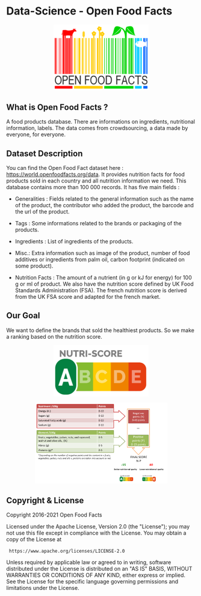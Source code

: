 # Data-Science - Open Food Facts

<p align="center"><img width="50%" src="./images/OpenFoodFacts.png" /></p>

## What is Open Food Facts ? 

A food products database. There are informations on ingredients, nutritional information, labels. The data comes from crowdsourcing, a data made by everyone, for everyone.

## Dataset Description 

You can find the Open Food Fact dataset here : https://world.openfoodfacts.org/data. 
It provides nutrition facts for food products sold in each country and all nutrition information we need. 
This database contains more than 100 000 records. 
It has five main fields :

- Generalities : 
  Fields related to the general information such as the name of the product, the contributor who added the product, the barcode and the url of the product.
  
- Tags : 
  Some informations related to the brands or packaging of the products. 
  
- Ingredients :
  List of ingredients of the products.
  
- Misc.:
  Extra information such as image of the product, number of food additives or ingredients from palm oil, carbon footprint (indicated on some product).
  
- Nutrition Facts : 
  The amount of a nutrient (in g or kJ for energy) for 100 g or ml of product. We also have the nutrition score defined by UK Food Standards Administration (FSA). The french nutrition score is derived from the UK FSA score and adapted for the french market.
 
## Our Goal 

We want to define the brands that sold the healthiest products. So we make a ranking based on the nutrition score.

<p align="center"><img width="50%" src="./images/nutriscore.png" /></p>

<p align="center"><img width="70%" src="./images/Score_Points.png" /></p>

## Copyright & License 

  Copyright 2016-2021 Open Food Facts

  Licensed under the Apache License, Version 2.0 (the "License");
  you may not use this file except in compliance with the License.
  You may obtain a copy of the License at

     https://www.apache.org/licenses/LICENSE-2.0

  Unless required by applicable law or agreed to in writing, software
  distributed under the License is distributed on an "AS IS" BASIS,
  WITHOUT WARRANTIES OR CONDITIONS OF ANY KIND, either express or implied.
  See the License for the specific language governing permissions and 
  limitations under the License.
